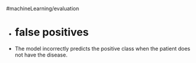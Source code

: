 #machineLearning/evaluation

- # false positives
- The model incorrectly predicts the positive class when the patient does not have the disease.
